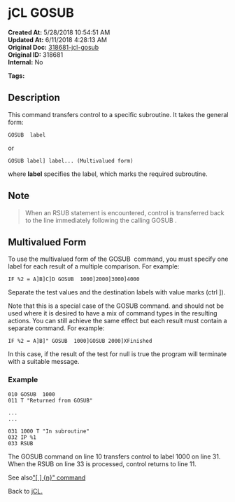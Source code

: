 # jCL GOSUB

**Created At:** 5/28/2018 10:54:51 AM  
**Updated At:** 6/11/2018 4:28:13 AM  
**Original Doc:** [318681-jcl-gosub](https://docs.jbase.com/45792-jcl/318681-jcl-gosub)  
**Original ID:** 318681  
**Internal:** No  

**Tags:**
<badge text='go' vertical='middle' />
<badge text='jcl' vertical='middle' />

## Description 

This command transfers control to a specific subroutine. It takes the general form:

```
GOSUB  label
```

or

```
GOSUB label] label... (Multivalued form)
```

where **label** specifies the label, which marks the required subroutine.

## Note

> When an RSUB statement is encountered, control is transferred back to the line immediately following the calling GOSUB .

## Multivalued Form

To use the multivalued form of the GOSUB  command, you must specify one label for each result of a multiple comparison. For example:

```
IF %2 = A]B]C]D GOSUB  1000]2000]3000]4000
```

Separate the test values and the destination labels with value marks (ctrl ]).

Note that this is a special case of the GOSUB command. and should not be used where it is desired to have a mix of command types in the resulting actions. You can still achieve the same effect but each result must contain a separate command. For example:

```
IF %2 = A]B]" GOSUB  1000]GOSUB 2000]XFinished
```

In this case, if the result of the test for null is true the program will terminate with a suitable message.

### Example

```
010 GOSUB  1000
011 T "Returned from GOSUB"

...
...

031 1000 T "In subroutine"
032 IP %1
033 RSUB
```

The GOSUB command on line 10 transfers control to label 1000 on line 31. When the RSUB on line 33 is processed, control returns to line 11.

See also["\[ \] {n}" command](./../jcl-[]-command)

Back to [jCL.](./../README.md)
